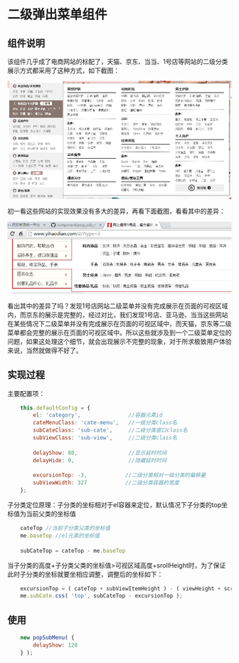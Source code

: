 # 二级弹出菜单组件

## 组件说明

该组件几乎成了电商网站的标配了，天猫、京东、当当、1号店等网站的二级分类展示方式都采用了这种方式，如下截图：

![天猫](http://github.com/zhangchen2397/component/raw/master/pop_sub_menu/demo/images/tmall1.jpg)


初一看这些网站的实现效果没有多大的差异，再看下面截图，看看其中的差异：

![1号店](http://github.com/zhangchen2397/component/raw/master/pop_sub_menu/demo/images/1hd.jpg)

看出其中的差异了吗？发现1号店网站二级菜单并没有完成展示在页面的可视区域内，而京东的展示是完整的，经过对比，我们发现1号店、亚马逊、当当这些网站在某些情况下二级菜单并没有完成展示在页面的可视区域中，而天猫，京东等二级菜单都会完整的展示在页面的可视区域中。所以这些就涉及到一个二级菜单定位的问题，如果这处理这个细节，就会出现展示不完整的现象，对于所求极致用户体验来说，当然就做得不好了。

## 实现过程
主要配置项：

```javascript
	this.defaultConfig = {
	    el: 'category',               //容器元素id
	    cateMenuClass: 'cate-menu',   //一级分类class名
	    subCateClass: 'sub-cate',     //二级分类窗口class名
	    subViewClass: 'sub-view',     //二级分类class名

	    delayShow: 80,                //显示延时时间
	    delayHide: 0,                 //隐藏延时时间

	    excursionTop: -3,            //二级分类相对一级分类的偏移量
	    subViewWidth: 327            //二级分类容器的宽度
	};
```

子分类定位原理：子分类的坐标相对于el容器来定位，默认情况下子分类的top坐标值为当前父类的坐标值
```javascript
	cateTop //当前子分类父类的坐标值
	me.baseTop //el元素的坐标值

	subCateTop = cateTop - me.baseTop
```

当子分类的高度+子分类父类的坐标值>可视区域高度+srollHeight时，为了保证此时子分类的坐标就要坐相应调整，调整后的坐标如下：

```javascript
	excursionTop = ( cateTop + subViewItemHeight ) - ( viewHeight + scrollTop - 10 );
	me.subCate.css( 'top', subCateTop - excursionTop );
```

## 使用

```javascript
	new popSubMenu( {
		delayShow: 120
	} );
```